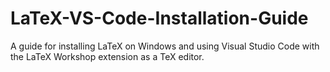 # LaTeX-VS-Code-Installation-Guide
A guide for installing LaTeX on Windows and using Visual Studio Code with the LaTeX Workshop extension as a TeX editor.
